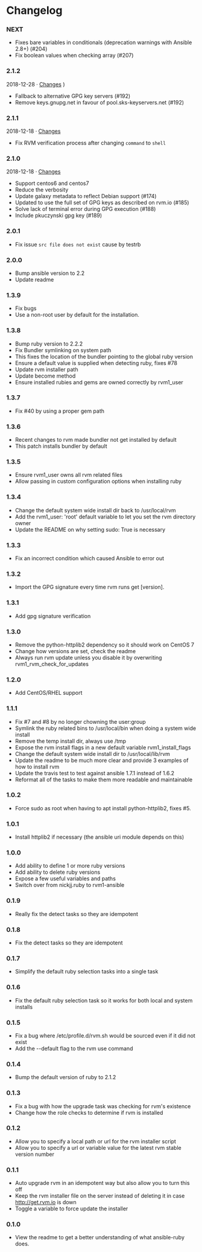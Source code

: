 # Changelog

### NEXT

* Fixes bare variables in conditionals (deprecation warnings with Ansible 2.8+) (#204)
* Fix boolean values when checking array (#207)

### 2.1.2
2018-12-28 &middot; [Changes](https://github.com/rvm/rvm1-ansible/compare/v2.1.1...v2.1.2)
)
* Fallback to alternative GPG key servers (#192)
* Remove keys.gnupg.net in favour of pool.sks-keyservers.net (#192)

### 2.1.1
2018-12-18 &middot; [Changes](https://github.com/rvm/rvm1-ansible/compare/v2.1.0...v2.1.1)

* Fix RVM verification process after changing `command` to `shell`

### 2.1.0
2018-12-18 &middot; [Changes](https://github.com/rvm/rvm1-ansible/compare/v2.0.1...v2.1.0)

* Support centos6 and centos7
* Reduce the verbosity
* Update galaxy metadata to reflect Debian support (#174)
* Updated to use the full set of GPG keys as described on rvm.io (#185)
* Solve lack of terminal error during GPG execution (#188)
* Include pkuczynski gpg key (#189)

### 2.0.1

* Fix issue `src file does not exist` cause by testrb

### 2.0.0

* Bump ansible version to 2.2
* Update readme

### 1.3.9
* Fix bugs
* Use a non-root user by default for the installation.

### 1.3.8
* Bump ruby version to 2.2.2
* Fix Bundler symlinking on system path
* This fixes the location of the bundler pointing to the global ruby version
* Ensure a default value is supplied when detecting ruby, fixes #78
* Update rvm installer path
* Update become method
* Ensure installed rubies and gems are owned correctly by rvm1_user

### 1.3.7
* Fix #40 by using a proper gem path

### 1.3.6
* Recent changes to rvm made bundler not get installed by default
* This patch installs bundler by default

### 1.3.5
* Ensure rvm1_user owns all rvm related files
* Allow passing in custom configuration options when installing ruby
	
### 1.3.4
* Change the default system wide install dir back to /usr/local/rvm
* Add the rvm1_user: 'root' default variable to let you set the rvm directory owner
* Update the README on why setting sudo: True is necessary

### 1.3.3
* Fix an incorrect condition which caused Ansible to error out

### 1.3.2
* Import the GPG signature every time rvm runs get [version].

### 1.3.1
* Add gpg signature verification

### 1.3.0
* Remove the python-httplib2 dependency so it should work on CentOS 7
* Change how versions are set, check the readme
* Always run rvm update unless you disable it by overwriting rvm1_rvm_check_for_updates

### 1.2.0
* Add CentOS/RHEL support 

### 1.1.1
* Fix #7 and #8 by no longer chowning the user:group
* Symlink the ruby related bins to /usr/local/bin when doing a system wide install
* Remove the temp install dir, always use /tmp
* Expose the rvm install flags in a new default variable rvm1_install_flags
* Change the default system wide install dir to /usr/local/lib/rvm
* Update the readme to be much more clear and provide 3 examples of how to install rvm
* Update the travis test to test against ansible 1.7.1 instead of 1.6.2
* Reformat all of the tasks to make them more readable and maintainable

### 1.0.2
* Force sudo as root when having to apt install python-httplib2, fixes #5.

### 1.0.1
* Install httplib2 if necessary (the ansible uri module depends on this)


### 1.0.0
* Add ability to define 1 or more ruby versions
* Add ability to delete ruby versions
* Expose a few useful variables and paths
* Switch over from nickjj.ruby to rvm1-ansible

### 0.1.9
* Really fix the detect tasks so they are idempotent

### 0.1.8
* Fix the detect tasks so they are idempotent

### 0.1.7
* Simplify the default ruby selection tasks into a single task

### 0.1.6
* Fix the default ruby selection task so it works for both local and system installs

### 0.1.5
* Fix a bug where /etc/profile.d/rvm.sh would be sourced even if it did not exist
* Add the --default flag to the rvm use command

### 0.1.4
* Bump the default version of ruby to 2.1.2

### 0.1.3
* Fix a bug with how the upgrade task was checking for rvm's existence
* Change how the role checks to determine if rvm is installed

### 0.1.2
* Allow you to specify a local path or url for the rvm installer script
* Allow you to specify a url or variable value for the latest rvm stable version number

### 0.1.1
* Auto upgrade rvm in an idempotent way but also allow you to turn this off
* Keep the rvm installer file on the server instead of deleting it in case http://get.rvm.io is down
* Toggle a variable to force update the installer

### 0.1.0
* View the readme to get a better understanding of what ansible-ruby does.
